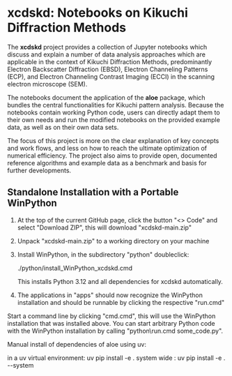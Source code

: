 xcdskd: Notebooks on Kikuchi Diffraction Methods
================================================

The **xcdskd** project provides a collection of Jupyter notebooks which discuss and explain a number of 
data analysis approaches which are applicable in the context of Kikuchi Diffraction Methods, 
predominantly Electron Backscatter Diffraction (EBSD), 
Electron Channeling Patterns (ECP), and Electron Channeling Contrast Imaging (ECCI) in the scanning electron microscope (SEM). 

The notebooks document the application of the **aloe** package, which bundles the central functionalities
for Kikuchi pattern analysis. Because the notebooks contain working Python code, users can directly adapt them to 
their own needs and run the modified notebooks on the provided example data, as well as on their own data sets.

The focus of this project is more on the clear explanation of key concepts and work flows, 
and less on how to reach the ultimate optimization of numerical efficiency.
The project also aims to provide open, documented reference algorithms and example data as a benchmark
and basis for further developments.


Standalone Installation with a Portable WinPython
-------------------------------------------------

1. At the top of the current GitHub page, click the button "<> Code" and select "Download ZIP", this will download "xcdskd-main.zip"

2. Unpack "xcdskd-main.zip" to a working directory on your machine

3. Install WinPython, in the subdirectory "python" doubleclick:

    ./python/install_WinPython_xcdskd.cmd

   This installs Python 3.12 and all dependencies for xcdskd automatically.

4. The applications in "apps" should now recognize the WinPython installation and should be runnable by clicking the respective "run.cmd"

Start a command line by clicking "cmd.cmd", this will use the WinPython installation that was installed above.
You can start arbitrary Python code with the WinPython installation by calling "python\run.cmd some_code.py".

Manual install of dependencies of aloe using uv:

in a uv virtual environment:  uv pip install -e .
system wide                :  uv pip install -e . --system

